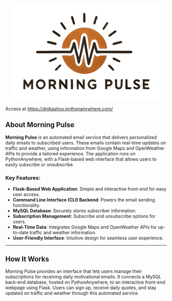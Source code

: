 <p align="center">
  <img src="Morning_Emailer copy/static/Morning_Pulse_Logo.png" alt="Logo" width="459" height="301">
</p>

Access at https://dnikashov.pythonanywhere.com/

## About Morning Pulse

**Morning Pulse** is an automated email service that delivers personalized daily emails to subscribed users. These emails contain real-time updates on traffic and weather, using information from Google Maps and OpenWeather APIs to provide a tailored experience. The application runs on PythonAnywhere, with a Flask-based web interface that allows users to easily subscribe or unsubscribe.

### Key Features:
- **Flask-Based Web Application**: Simple and interactive front-end for easy user access.
- **Command Line Interface (CLI) Backend**: Powers the email sending functionality.
- **MySQL Database**: Securely stores subscriber information.
- **Subscription Management**: Subscribe and unsubscribe options for users.
- **Real-Time Data**: Integrates Google Maps and OpenWeather APIs for up-to-date traffic and weather information.
- **User-Friendly Interface**: Intuitive design for seamless user experience.

---

## How It Works

Morning Pulse provides an interface that lets users manage their subscriptions for receiving daily motivational emails. It connects a MySQL back-end database, hosted on PythonAnywhere, to an interactive front-end webpage using Flask. Users can sign up, receive daily quotes, and stay updated on traffic and weather through this automated service.
